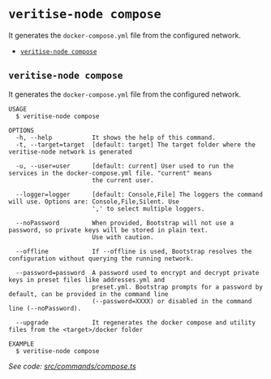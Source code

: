 `veritise-node compose`
=======================

It generates the `docker-compose.yml` file from the configured network.

* [`veritise-node compose`](#veritise-node-compose)

## `veritise-node compose`

It generates the `docker-compose.yml` file from the configured network.

```
USAGE
  $ veritise-node compose

OPTIONS
  -h, --help           It shows the help of this command.
  -t, --target=target  [default: target] The target folder where the veritise-node network is generated

  -u, --user=user      [default: current] User used to run the services in the docker-compose.yml file. "current" means
                       the current user.

  --logger=logger      [default: Console,File] The loggers the command will use. Options are: Console,File,Silent. Use
                       ',' to select multiple loggers.

  --noPassword         When provided, Bootstrap will not use a password, so private keys will be stored in plain text.
                       Use with caution.

  --offline            If --offline is used, Bootstrap resolves the configuration without querying the running network.

  --password=password  A password used to encrypt and decrypt private keys in preset files like addresses.yml and
                       preset.yml. Bootstrap prompts for a password by default, can be provided in the command line
                       (--password=XXXX) or disabled in the command line (--noPassword).

  --upgrade            It regenerates the docker compose and utility files from the <target>/docker folder

EXAMPLE
  $ veritise-node compose
```

_See code: [src/commands/compose.ts](https://github.com/veritise/veritise-node/blob/v1.1.9/src/commands/compose.ts)_
